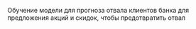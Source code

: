 Обучение модели для прогноза отвала клиентов банка для предложения акций и скидок, чтобы предотвратить отвал
